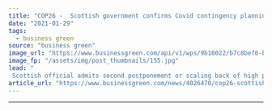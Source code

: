 ```yaml
---
title: "COP26 -  Scottish government confirms Covid contingency planning underway"
date: "2021-01-29"
tags: 
  - business green
source: "business green"
image_url: "https://www.businessgreen.com/api/v1/wps/9b16022/b7c8bef6-be02-4c9c-915f-414df7fdf1e6/4/Glasgow-CreditMarioGuti-185x114.jpg"
image_fp: "/assets/img/post_thumbnails/155.jpg"
lead: "
 Scottish official admits second postponement or scaling back of high profile Climate Summit under consideration given on-going health risks ..."
article_url: "https://www.businessgreen.com/news/4026470/cop26-scottish-government-confirms-covid-contingency-planning-underway"
---
```


---
